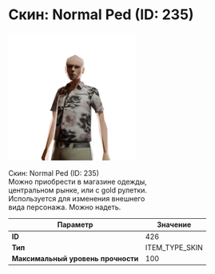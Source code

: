# Скин: Normal Ped (ID: 235)

![Item Image](../img/426.webp?raw=true)

Скин: Normal Ped (ID: 235)<br>Можно приобрести в магазине одежды,<br>центральном рынке, или с gold рулетки.<br>Используется для изменения внешнего<br>вида персонажа. Можно надеть.


| Параметр | Значение |
|----------|----------|
| **ID** | 426 |
| **Тип** | ITEM_TYPE_SKIN |
| **Максимальный уровень прочности** | 100 |

